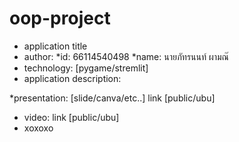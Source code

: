 # oop-project
- application title
- author:
  *id: 66114540498
  *name: นายภัทรนนท์ ผามณ๊
- technology:
[pygame/stremlit]
- application description:

*presentation: [slide/canva/etc..] link [public/ubu]
* video: link [public/ubu]
* xoxoxo
